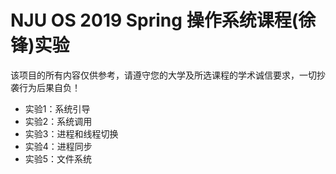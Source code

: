 # NJU OS 2019 Spring 操作系统课程(徐锋)实验

该项目的所有内容仅供参考，请遵守您的大学及所选课程的学术诚信要求，一切抄袭行为后果自负！

- 实验1：系统引导
- 实验2：系统调用
- 实验3：进程和线程切换
- 实验4：进程同步
- 实验5：文件系统
